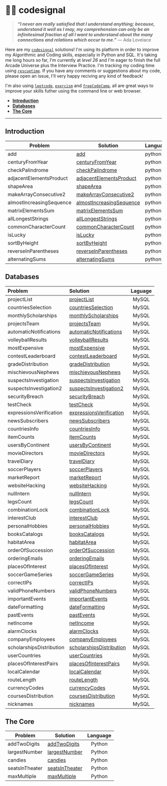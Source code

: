 # 👨‍💻 codesignal

> **_“I never am really satisfied that I understand anything; because, understand it well as I may, my comprehension can only be an infinitesimal fraction of all I want to understand about the many connections and relations which occur to me.”_**
> — Ada Lovelace

Here are my [`codesignal`](https://app.codesignal.com/profile/ofou) solutions! I'm using its platform in order to improve my Algorithmic and Coding skills, especially in Python and SQL. It's taking me long hours so far, I'm currently at _level 26_ and I'm eager to finish the full Arcade Universe plus the Interview Practice. I'm tracking my coding time using [`rescuetime`](rescuetime.com/rp/ofou/). If you have any comments or suggestions about my code, please open an issue, I'll very happy reciving any kind of feedback!

I'm also using [`leetcode`](https://github.com/ofou/leetcode), [`exercism`](https://github.com/ofou/exercism) and [`freeCodeCamp`](https://www.freecodecamp.org/ofou), all are great ways to improve your skills futher using the command line or web browser.

<!-- @import "[TOC]" {cmd="toc" depthFrom=2 depthTo=6 orderedList=false} -->

<!-- code_chunk_output -->

- [**Introduction**](#introduction)
- [**Databases**](#databases)
- [**The Core**](#the-core)

<!-- /code_chunk_output -->

---

## **Introduction**

| Problem                  | Solution                   | Language |
|--------------------------|----------------------------|----------|
| add                      | [add]                      | python3  |
| centuryFromYear          | [centuryFromYear]          | python3  |
| checkPalindrome          | [checkPalindrome]          | python3  |
| adjacentElementsProduct  | [adjacentElementsProduct]  | python3  |
| shapeArea                | [shapeArea]                | python3  |
| makeArrayConsecutive2    | [makeArrayConsecutive2]    | python3  |
| almostIncreasingSequence | [almostIncreasingSequence] | python3  |
| matrixElementsSum        | [matrixElementsSum]        | python3  |
| allLongestStrings        | [allLongestStrings]        | python3  |
| commonCharacterCount     | [commonCharacterCount]     | python3  |
| isLucky                  | [isLucky]                  | python3  |
| sortByHeight             | [sortByHeight]             | python3  |
| reverseInParentheses     | [reverseInParentheses]     | python3  |
| alternatingSums          | [alternatingSums]          | python3  |

[add]: /arcade/intro/level-1/add.py
[centuryFromYear]: /arcade/intro/level-1/centuryFromYear.py
[checkPalindrome]: /arcade/intro/level-1/checkPalindrome.py
[adjacentElementsProduct]: /arcade/intro/level-2/adjacentElementsProduct.py
[shapeArea]: /arcade/intro/level-2/shapeArea.py
[makeArrayConsecutive2]: /arcade/intro/level-2/makeArrayConsecutive2.py
[almostIncreasingSequence]: /arcade/intro/level-2/almostIncreasingSequence.py
[matrixElementsSum]: /arcade/intro/level-2/matrixElementsSum.py
[allLongestStrings]: /arcade/intro/level-3/allLongestStrings.py
[commonCharacterCount]: /arcade/intro/level-3/commonCharacterCount.py
[isLucky]: /arcade/intro/level-3/isLucky.py
[sortByHeight]: /arcade/intro/level-3/sortByHeight.py
[reverseInParentheses]: /arcade/intro/level-3/reverseInParentheses.py
[alternatingSums]: /arcade/intro/level-4/alternatingSums.py

## **Databases**

| Problem                  | Solution                   | Laguage |
|:-------------------------|:---------------------------|:-------:|
| projectList              | [projectList]              |  MySQL  |
| countriesSelection       | [countriesSelection]       |  MySQL  |
| monthlyScholarships      | [monthlyScholarships]      |  MySQL  |
| projectsTeam             | [projectsTeam]             |  MySQL  |
| automaticNotifications   | [automaticNotifications]   |  MySQL  |
| volleyballResults        | [volleyballResults]        |  MySQL  |
| mostExpensive            | [mostExpensive]            |  MySQL  |
| contestLeaderboard       | [contestLeaderboard]       |  MySQL  |
| gradeDistribution        | [gradeDistribution]        |  MySQL  |
| mischievousNephews       | [mischievousNephews]       |  MySQL  |
| suspectsInvestigation    | [suspectsInvestigation]    |  MySQL  |
| suspectsInvestigation2   | [suspectsInvestigation2]   |  MySQL  |
| securityBreach           | [securityBreach]           |  MySQL  |
| testCheck                | [testCheck]                |  MySQL  |
| expressionsVerification  | [expressionsVerification]  |  MySQL  |
| newsSubscribers          | [newsSubscribers]          |  MySQL  |
| countriesInfo            | [countriesInfo]            |  MySQL  |
| itemCounts               | [itemCounts]               |  MySQL  |
| usersByContinent         | [usersByContinent]         |  MySQL  |
| movieDirectors           | [movieDirectors]           |  MySQL  |
| travelDiary              | [travelDiary]              |  MySQL  |
| soccerPlayers            | [soccerPlayers]            |  MySQL  |
| marketReport             | [marketReport]             |  MySQL  |
| websiteHacking           | [websiteHacking]           |  MySQL  |
| nullIntern               | [nullIntern]               |  MySQL  |
| legsCount                | [legsCount]                |  MySQL  |
| combinationLock          | [combinationLock]          |  MySQL  |
| interestClub             | [interestClub]             |  MySQL  |
| personalHobbies          | [personalHobbies]          |  MySQL  |
| booksCatalogs            | [booksCatalogs]            |  MySQL  |
| habitatArea              | [habitatArea]              |  MySQL  |
| orderOfSuccession        | [orderOfSuccession]        |  MySQL  |
| orderingEmails           | [orderingEmails]           |  MySQL  |
| placesOfInterest         | [placesOfInterest]         |  MySQL  |
| soccerGameSeries         | [soccerGameSeries]         |  MySQL  |
| correctIPs               | [correctIPs]               |  MySQL  |
| validPhoneNumbers        | [validPhoneNumbers]        |  MySQL  |
| importantEvents          | [importantEvents]          |  MySQL  |
| dateFormatting           | [dateFormatting]           |  MySQL  |
| pastEvents               | [pastEvents]               |  MySQL  |
| netIncome                | [netIncome]                |  MySQL  |
| alarmClocks              | [alarmClocks]              |  MySQL  |
| companyEmployees         | [companyEmployees]         |  MySQL  |
| scholarshipsDistribution | [scholarshipsDistribution] |  MySQL  |
| userCountries            | [userCountries]            |  MySQL  |
| placesOfInterestPairs    | [placesOfInterestPairs]    |  MySQL  |
| localCalendar            | [localCalendar]            |  MySQL  |
| routeLength              | [routeLength]              |  MySQL  |
| currencyCodes            | [currencyCodes]            |  MySQL  |
| coursesDistribution      | [coursesDistribution]      |  MySQL  |
| nicknames                | [nicknames]                |  MySQL  |

[projectList]: /arcade/db/welcome-to-the-table/projectList.sql
[countriesSelection]: /arcade/db/welcome-to-the-table/countriesSelection.sql
[monthlyScholarships]: /arcade/db/welcome-to-the-table/monthlyScholarships.sql
[projectsTeam]: /arcade/db/welcome-to-the-table/projectsTeam.sql
[automaticNotifications]: /arcade/db/welcome-to-the-table/automaticNotifications.sql
[volleyballResults]: /arcade/db/always-leave-table-in-order/volleyballResults.sql
[mostExpensive]: /arcade/db/always-leave-table-in-order/mostExpensive.sql
[contestLeaderboard]: /arcade/db/always-leave-table-in-order/contestLeaderboard.sql
[gradeDistribution]: /arcade/db/always-leave-table-in-order/gradeDistribution.sql
[mischievousNephews]: /arcade/db/always-leave-table-in-order/mischievousNephews.sql
[suspectsInvestigation]: /arcade/db/would-you-like-the-second-meal/suspectsInvestigation.sql
[suspectsInvestigation2]: /arcade/db/would-you-like-the-second-meal/suspectsInvestigation2.sql
[securityBreach]: /arcade/db/would-you-like-the-second-meal/securityBreach.sql
[testCheck]: /arcade/db/would-you-like-the-second-meal/testCheck.sql
[expressionsVerification]: /arcade/db/would-you-like-the-second-meal/expressionsVerification.sql
[newsSubscribers]: /arcade/db/would-you-like-the-second-meal/newsSubscribers.sql
[countriesInfo]: /arcade/db/group-dishes-by-type/countriesInfo.sql
[itemCounts]: /arcade/db/group-dishes-by-type/itemCounts.sql
[usersByContinent]: /arcade/db/group-dishes-by-type/usersByContinent.sql
[movieDirectors]: /arcade/db/group-dishes-by-type/movieDirectors.sql
[travelDiary]: /arcade/db/group-dishes-by-type/travelDiary.sql
[soccerPlayers]: /arcade/db/group-dishes-by-type/soccerPlayers.sql
[marketReport]: /arcade/db/group-dishes-by-type/marketReport.sql
[websiteHacking]: /arcade/db/time-for-tricks/websiteHacking.sql
[nullIntern]: /arcade/db/time-for-tricks/nullIntern.sql
[legsCount]: /arcade/db/time-for-tricks/legsCount.sql
[combinationLock]: /arcade/db/time-for-tricks/combinationLock.sql
[interestClub]: /arcade/db/specialties/interestClub.sql
[personalHobbies]: /arcade/db/specialties/personalHobbies.sql
[booksCatalogs]: /arcade/db/specialties/booksCatalogs.sql
[habitatArea]: /arcade/db/specialties/habitatArea.sql
[orderOfSuccession]: /arcade/db/when-was-it-the-case/orderOfSuccession.sql
[orderingEmails]: /arcade/db/when-was-it-the-case/orderingEmails.sql
[placesOfInterest]: /arcade/db/when-was-it-the-case/placesOfInterest.sql
[soccerGameSeries]: /arcade/db/when-was-it-the-case/soccerGameSeries.sql
[correctIPs]: /arcade/db/regular-paradise/correctIPs.sql
[validPhoneNumbers]: /arcade/db/regular-paradise/validPhoneNumbers.sql
[importantEvents]: /arcade/db/time-river-revisited/importantEvents.sql
[dateFormatting]: /arcade/db/time-river-revisited/dateFormatting.sql
[pastEvents]: /arcade/db/time-river-revisited/pastEvents.sql
[netIncome]: /arcade/db/time-river-revisited/netIncome.sql
[alarmClocks]: /arcade/db/time-river-revisited/alarmClocks.sql
[companyEmployees]: /arcade/db/join-us-at-the-table/companyEmployees.sql
[scholarshipsDistribution]: /arcade/db/join-us-at-the-table/scholarshipsDistribution.sql
[userCountries]: /arcade/db/join-us-at-the-table/userCountries.sql
[placesOfInterestPairs]: /arcade/db/join-us-at-the-table/placesOfInterestPairs.sql
[localCalendar]: /arcade/db/join-us-at-the-table/localCalendar.sql
[routeLength]: /arcade/db/join-us-at-the-table/routeLength.sql
[currencyCodes]: /arcade/db/table-metamorphoses/currencyCodes.sql
[coursesDistribution]: /arcade/db/table-metamorphoses/coursesDistribution.sql
[nicknames]: /arcade/db/table-metamorphoses/nicknames.sql

## **The Core**

| Problem        | Solution         | Language |
|----------------|------------------|:--------:|
| addTwoDigits   | [addTwoDigits]   |  Python  |
| largestNumber  | [largestNumber]  |  Python  |
| candies        | [candies]        |  Python  |
| seatsInTheater | [seatsInTheater] |  Python  |
| maxMultiple    | [maxMultiple]    |  Python  |

[addTwoDigits]: arcade/python-arcade/intro-gates/addTwoDigits.py
[largestNumber]: arcade/python-arcade/intro-gates/largestNumber.py
[candies]: arcade/python-arcade/intro-gates/candies.py
[seatsInTheater]: arcade/python-arcade/intro-gates/seatsInTheater.py
[maxMultiple]: arcade/python-arcade/intro-gates/maxMultiple.py
